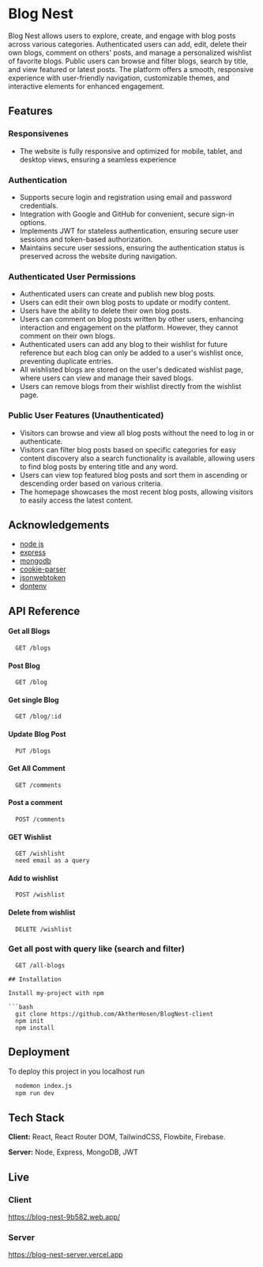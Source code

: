 # Blog Nest

Blog Nest allows users to explore, create, and engage with blog posts across various categories. Authenticated users can add, edit, delete their own blogs, comment on others' posts, and manage a personalized wishlist of favorite blogs. Public users can browse and filter blogs, search by title, and view featured or latest posts. The platform offers a smooth, responsive experience with user-friendly navigation, customizable themes, and interactive elements for enhanced engagement.

## Features

### Responsivenes

- The website is fully responsive and optimized for mobile, tablet, and desktop views, ensuring a seamless experience

### Authentication

- Supports secure login and registration using email and password credentials.
- Integration with Google and GitHub for convenient, secure sign-in options.
- Implements JWT for stateless authentication, ensuring secure user sessions and token-based authorization.
- Maintains secure user sessions, ensuring the authentication status is preserved across the website during navigation.

### Authenticated User Permissions

- Authenticated users can create and publish new blog posts.
- Users can edit their own blog posts to update or modify content.
- Users have the ability to delete their own blog posts.
- Users can comment on blog posts written by other users, enhancing interaction and engagement on the platform. However, they cannot comment on their own blogs.
- Authenticated users can add any blog to their wishlist for future reference but each blog can only be added to a user's wishlist once, preventing duplicate entries.
- All wishlisted blogs are stored on the user's dedicated wishlist page, where users can view and manage their saved blogs.
- Users can remove blogs from their wishlist directly from the wishlist page.

### Public User Features (Unauthenticated)

- Visitors can browse and view all blog posts without the need to log in or authenticate.
- Visitors can filter blog posts based on specific categories for easy content discovery also a search functionality is available, allowing users to find blog posts by entering title and any word.
- Users can view top featured blog posts and sort them in ascending or descending order based on various criteria.
- The homepage showcases the most recent blog posts, allowing visitors to easily access the latest content.

## Acknowledgements

- [node js](https://nodejs.org/en/learn/getting-started/an-introduction-to-the-npm-package-manager)
- [express](https://www.npmjs.com/package/express)
- [mongodb](https://www.mongodb.com/docs/)
- [cookie-parser](https://www.npmjs.com/package/react-fast-marquee)
- [jsonwebtoken](https://www.npmjs.com/package/jsonwebtoken)
- [dontenv](https://www.npmjs.com/package/dotenv)

## API Reference

#### Get all Blogs

```https://blog-nest-server.vercel.app
  GET /blogs
```

#### Post Blog

```https://blog-nest-server.vercel.app
  GET /blog
```

#### Get single Blog

```https://blog-nest-server.vercel.app
  GET /blog/:id
```

#### Update Blog Post

```https://blog-nest-server.vercel.app
  PUT /blogs
```

#### Get All Comment

```https://blog-nest-server.vercel.app
  GET /comments
```

#### Post a comment

```https://blog-nest-server.vercel.app
  POST /comments
```

#### GET Wishlist

```https://blog-nest-server.vercel.app
  GET /wishlisht
  need email as a query
```

#### Add to wishlist

```https://artcraft-server.vercel.app
  POST /wishlist
```

#### Delete from wishlist

```https://artcraft-server.vercel.app
  DELETE /wishlist
```

### Get all post with query like (search and filter)

````https://artcraft-server.vercel.app
  GET /all-blogs

## Installation

Install my-project with npm

```bash
  git clone https://github.com/AktherHosen/BlogNest-client
  npm init
  npm install
````

## Deployment

To deploy this project in you localhost run

```bash
  nodemon index.js
  npm run dev

```

## Tech Stack

**Client:** React, React Router DOM, TailwindCSS, Flowbite, Firebase.

**Server:** Node, Express, MongoDB, JWT

## Live

### Client

https://blog-nest-9b582.web.app/

### Server

https://blog-nest-server.vercel.app
